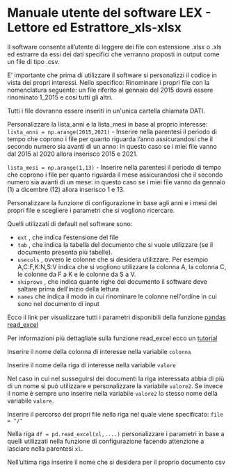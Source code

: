 # Manuale utente del software LEX - Lettore ed Estrattore_xls-xlsx

Il software consente all’utente di leggere dei file con estensione .xlsx o .xls ed estrarre da essi dei dati specifici che verranno proposti in output come un file di tipo .csv.

E’ importante che prima di utilizzare il software si personalizzi il codice in vista dei propri interessi. Nello specifico:
Rinominare i propri file con la nomenclatura seguente: un file riferito al gennaio del 2015 dovrà essere rinominato 1_2015 e così tutti gli altri.

Tutti i file dovranno essere inseriti in un'unica cartella chiamata DATI.

Personalizzare la lista_anni e la lista_mesi in base al proprio interesse: 
`lista_anni = np.arange(2015,2021)` - Inserire nella parentesi il periodo di tempo che coprono i file per quanto riguarda l’anno assicurandosi che il secondo numero sia avanti di un anno: in questo caso se i miei file vanno dal 2015 al 2020 allora inserisco 2015 e 2021.

`lista_mesi = np.arange(1,13)` - Inserire nella parentesi il periodo di tempo che coprono i file per quanto riguarda il mese assicurandosi che il secondo numero sia avanti di un mese: in questo caso se i miei file vanno da gennaio (1) a dicembre (12)  allora inserisco 1 e 13.

Personalizzare la funzione di configurazione in base agli anni e i mesi dei propri file e scegliere i parametri che si vogliono ricercare. 

Quelli utilizzati di default nel software sono:
* `ext` , che indica l’estensione del file 
* `tab` , che indica la tabella del documento che si vuole utilizzare (se il documento presenta più tabelle).
* `usecols` , ovvero le colonne che si desidera utilizzare. Per esempio A,C:F,K:N,S:V indica che si vogliono utilizzare la colonna A, la colonna C, le colonne da F a K e le colonne da S a V.
* `skiprows` , che indica quante righe del documento il software deve saltare prima dell’inizio della lettura
* `names` che indica il modo in cui rinominare le colonne nell'ordine in cui sono nel documento di input

Ecco il link per visualizzare tutti i parametri disponibili della funzione [pandas read_excel](https://pandas.pydata.org/pandas-docs/stable/reference/api/pandas.read_excel.html ) 

Per informazioni più dettagliate sulla funzione read_excel ecco un [tutorial](https://www.youtube.com/watch?v=xofx-WqzYrU)

Inserire il nome della colonna di interesse nella variabile `colonna`

Inserire il nome della riga di interesse nella variabile `valore`

Nel caso in cui nel susseguirsi dei documenti la riga interessata abbia di più di un nome si può utilizzare e personalizzare la variabile `valore2`. Se invece il nome è sempre uno inserire nella variabile `valore2` lo stesso nome della variabile `valore`.

Inserire il percorso dei propri file nella riga nel quale viene specificato:  `file = "/"`

Nella riga `df = pd.read_excel(xl,....)` personalizzare i parametri in base a quelli utilizzati nella funzione di configurazione facendo attenzione a lasciare nella parentesi `xl`.

Nell’ultima riga inserire il nome che si desidera per il proprio documento csv

